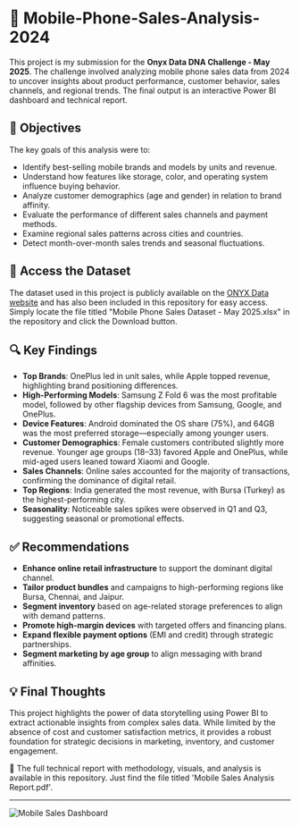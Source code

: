# 📱 Mobile-Phone-Sales-Analysis-2024
This project is my submission for the **Onyx Data DNA Challenge - May 2025**. The challenge involved analyzing mobile phone sales data from 2024 to uncover insights about product performance, customer behavior, sales channels, and regional trends. The final output is an interactive Power BI dashboard and technical report.

## 🎯 Objectives
The key goals of this analysis were to:
- Identify best-selling mobile brands and models by units and revenue.
- Understand how features like storage, color, and operating system influence buying behavior.
- Analyze customer demographics (age and gender) in relation to brand affinity.
- Evaluate the performance of different sales channels and payment methods.
- Examine regional sales patterns across cities and countries.
- Detect month-over-month sales trends and seasonal fluctuations.

## 📂 Access the Dataset
The dataset used in this project is publicly available on the [ONYX Data website](https://www.onyxdata.co.uk/data-dna) and has also been included in this repository for easy access. Simply locate the file titled "Mobile Phone Sales Dataset - May 2025.xlsx" in the repository and click the Download button.

## 🔍 Key Findings
- **Top Brands**: OnePlus led in unit sales, while Apple topped revenue, highlighting brand positioning differences.
- **High-Performing Models**: Samsung Z Fold 6 was the most profitable model, followed by other flagship devices from Samsung, Google, and OnePlus.
- **Device Features**: Android dominated the OS share (75%), and 64GB was the most preferred storage—especially among younger users.
- **Customer Demographics**: Female customers contributed slightly more revenue. Younger age groups (18–33) favored Apple and OnePlus, while mid-aged users leaned toward Xiaomi and Google.
- **Sales Channels**: Online sales accounted for the majority of transactions, confirming the dominance of digital retail.
- **Top Regions**: India generated the most revenue, with Bursa (Turkey) as the highest-performing city.
- **Seasonality**: Noticeable sales spikes were observed in Q1 and Q3, suggesting seasonal or promotional effects.

## ✅ Recommendations
- **Enhance online retail infrastructure** to support the dominant digital channel.
- **Tailor product bundles** and campaigns to high-performing regions like Bursa, Chennai, and Jaipur.
- **Segment inventory** based on age-related storage preferences to align with demand patterns.
- **Promote high-margin devices** with targeted offers and financing plans.
- **Expand flexible payment options** (EMI and credit) through strategic partnerships.
- **Segment marketing by age group** to align messaging with brand affinities.

## 💡 Final Thoughts
This project highlights the power of data storytelling using Power BI to extract actionable insights from complex sales data. While limited by the absence of cost and customer satisfaction metrics, it provides a robust foundation for strategic decisions in marketing, inventory, and customer engagement.

📘 The full technical report with methodology, visuals, and analysis is available in this repository. Just find the file titled 'Mobile Sales Analysis Report.pdf'.

---
![Mobile Sales Dashboard](https://github.com/user-attachments/assets/4b98b600-1502-40ed-b7b7-80bb3e0b7627)
